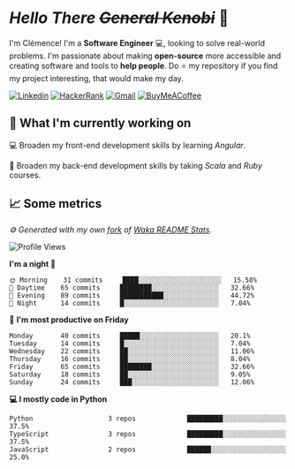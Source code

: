 <!---
chomelc/chomelc is a ✨ special ✨ repository because its `README.md` (this file) appears on your GitHub profile.
You can click the Preview link to take a look at your changes.
--->

# *Hello There ~~General Kenobi~~* :vulcan_salute:

I'm Clémence! I'm a **Software Engineer** :computer:, looking to solve real-world problems. I'm passionate about making **open-source** more accessible and creating software and tools to **help people**. Do :star: my repository if you find my project interesting, that would make my day.

<!-- Badges -->
[![Linkedin](https://img.shields.io/badge/-ClémenceChomel-blue?style=flat&logo=Linkedin&logoColor=white)](https://www.linkedin.com/in/clemencechomel/)
[![HackerRank](https://img.shields.io/badge/-clemence_chomel-islamicgreen?style=flat&logo=HackerRank&logoColor=black)](https://www.hackerrank.com/clemence_chomel?hr_r=1)
[![Gmail](https://img.shields.io/badge/-clemence.chomel-c14438?style=flat&logo=Gmail&logoColor=white)](mailto:clemence.chomel@gmail.com)
[![BuyMeACoffee](https://img.shields.io/badge/-chomelcl-yellow?style=flat&logo=buymeacoffee&logoColor=black)](https://www.buymeacoffee.com/chomelcl)

## :open_file_folder: What I'm currently working on

:computer: Broaden my front-end development skills by learning *Angular*.

:open_book: Broaden my back-end development skills by taking *Scala* and *Ruby* courses.

## :chart_with_upwards_trend: Some metrics

*:gear: Generated with my own [fork](https://github.com/chomelc/waka-readme-stats) of [Waka README Stats](https://github.com/anmol098/waka-readme-stats)*.

<!--START_SECTION:waka-->
![Profile Views](http://img.shields.io/badge/Profile%20Views-163-orange)

**I'm a night 🦉** 

```text
🌞 Morning    31 commits     ████░░░░░░░░░░░░░░░░░░░░░   15.58% 
🌆 Daytime    65 commits     ████████░░░░░░░░░░░░░░░░░   32.66% 
🌃 Evening    89 commits     ███████████░░░░░░░░░░░░░░   44.72% 
🌙 Night      14 commits     █░░░░░░░░░░░░░░░░░░░░░░░░   7.04%

```
📅 **I'm most productive on Friday** 

```text
Monday       40 commits     █████░░░░░░░░░░░░░░░░░░░░   20.1% 
Tuesday      14 commits     █░░░░░░░░░░░░░░░░░░░░░░░░   7.04% 
Wednesday    22 commits     ██░░░░░░░░░░░░░░░░░░░░░░░   11.06% 
Thursday     16 commits     ██░░░░░░░░░░░░░░░░░░░░░░░   8.04% 
Friday       65 commits     ████████░░░░░░░░░░░░░░░░░   32.66% 
Saturday     18 commits     ██░░░░░░░░░░░░░░░░░░░░░░░   9.05% 
Sunday       24 commits     ███░░░░░░░░░░░░░░░░░░░░░░   12.06%

```


**💻 I mostly code in Python** 

```text
Python                   3 repos             █████████░░░░░░░░░░░░░░░░   37.5% 
TypeScript               3 repos             █████████░░░░░░░░░░░░░░░░   37.5% 
JavaScript               2 repos             ██████░░░░░░░░░░░░░░░░░░░   25.0%

```



<!--END_SECTION:waka-->